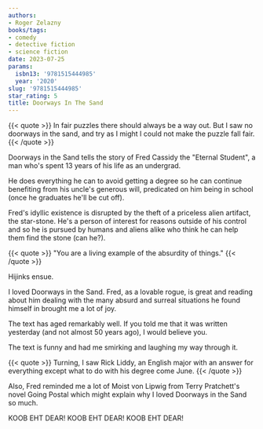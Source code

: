 ```yaml
---
authors:
- Roger Zelazny
books/tags:
- comedy
- detective fiction
- science fiction
date: 2023-07-25
params:
  isbn13: '9781515444985'
  year: '2020'
slug: '9781515444985'
star_rating: 5
title: Doorways In The Sand
---
```


{{< quote >}}
In fair puzzles there should always be a way out. But I saw no doorways in the sand, and try as I might I could not make the puzzle fall fair.
{{< /quote >}}

Doorways in the Sand tells the story of Fred Cassidy the "Eternal Student", a man who's spent 13 years of his life as an undergrad.

He does everything he can to avoid getting a degree so he can continue benefiting from his uncle's generous will, predicated on him being in school (once he graduates he'll be cut off).

Fred's idyllic existence is disrupted by the theft of a priceless alien artifact, the star-stone. He's a person of interest for reasons outside of his control and so he is pursued by humans and aliens alike who think he can help them find the stone (can he?).

{{< quote >}}
"You are a living example of the absurdity of things."
{{< /quote >}}

Hijinks ensue.

<!--more-->

I loved Doorways in the Sand. Fred, as a lovable rogue, is great and reading about him dealing with the many absurd and surreal situations he found himself in brought me a lot of joy.

The text has aged remarkably well. If you told me that it was written yesterday (and not almost 50 years ago), I would believe you.

The text is funny and had me smirking and laughing my way through it.

{{< quote >}}
Turning, I saw Rick Liddy, an English major with an answer for everything except what to do with his degree come June.
{{< /quote >}}

Also, Fred reminded me a lot of Moist von Lipwig from Terry Pratchett's novel Going Postal which might explain why I loved Doorways in the Sand so much.

KOOB EHT DEAR! KOOB EHT DEAR! KOOB EHT DEAR!